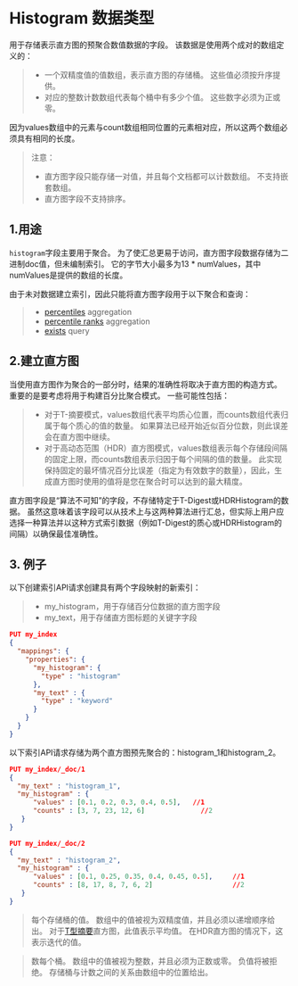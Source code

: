 # Histogram 数据类型

用于存储表示直方图的预聚合数值数据的字段。 该数据是使用两个成对的数组定义的：

> - 一个双精度值的值数组，表示直方图的存储桶。 这些值必须按升序提供。
> - 对应的整数计数数组代表每个桶中有多少个值。 这些数字必须为正或零。



因为values数组中的元素与count数组相同位置的元素相对应，所以这两个数组必须具有相同的长度。

> 注意：
>
> - 直方图字段只能存储一对值，并且每个文档都可以计数数组。 不支持嵌套数组。
> - 直方图字段不支持排序。



## 1.用途

`histogram`字段主要用于聚合。 为了使汇总更易于访问，直方图字段数据存储为二进制doc值，但未编制索引。 它的字节大小最多为13 * numValues，其中numValues是提供的数组的长度。

由于未对数据建立索引，因此只能将直方图字段用于以下聚合和查询：

> - [percentiles](https://www.elastic.co/guide/en/elasticsearch/reference/7.6/search-aggregations-metrics-percentile-aggregation.html) aggregation
> - [percentile ranks](https://www.elastic.co/guide/en/elasticsearch/reference/7.6/search-aggregations-metrics-percentile-rank-aggregation.html) aggregation
> - [exists](https://www.elastic.co/guide/en/elasticsearch/reference/7.6/query-dsl-exists-query.html) query



## 2.建立直方图

​		当使用直方图作为聚合的一部分时，结果的准确性将取决于直方图的构造方式。 重要的是要考虑将用于构建百分比聚合模式。 一些可能性包括：



> - 对于T-摘要模式，values数组代表平均质心位置，而counts数组代表归属于每个质心的值的数量。 如果算法已经开始近似百分位数，则此误差会在直方图中继续。
> - 对于高动态范围（HDR）直方图模式，values数组表示每个存储段间隔的固定上限，而counts数组表示归因于每个间隔的值的数量。 此实现保持固定的最坏情况百分比误差（指定为有效数字的数量），因此，生成直方图时使用的值将是您在聚合时可以达到的最大精度。



直方图字段是“算法不可知”的字段，不存储特定于T-Digest或HDRHistogram的数据。 虽然这意味着该字段可以从技术上与这两种算法进行汇总，但实际上用户应选择一种算法并以这种方式索引数据（例如T-Digest的质心或HDRHistogram的间隔）以确保最佳准确性。



## 3. 例子

以下创建索引API请求创建具有两个字段映射的新索引：

> - my_histogram，用于存储百分位数据的直方图字段
> - my_text，用于存储直方图标题的关键字字段

```json
PUT my_index
{
  "mappings": {
    "properties": {
      "my_histogram": {
        "type" : "histogram"
      },
      "my_text" : {
        "type" : "keyword"
      }
    }
  }
}
```

以下索引API请求存储为两个直方图预先聚合的：histogram_1和histogram_2。

```json
PUT my_index/_doc/1
{
  "my_text" : "histogram_1",
  "my_histogram" : {
      "values" : [0.1, 0.2, 0.3, 0.4, 0.5],   //1
      "counts" : [3, 7, 23, 12, 6] 				//2
   }
}

PUT my_index/_doc/2
{
  "my_text" : "histogram_2",
  "my_histogram" : {	
      "values" : [0.1, 0.25, 0.35, 0.4, 0.45, 0.5], 	//1
      "counts" : [8, 17, 8, 7, 6, 2] 					//2
   }
}
```



> 每个存储桶的值。 数组中的值被视为双精度值，并且必须以递增顺序给出。 对于[T型摘要](<https://www.elastic.co/guide/en/elasticsearch/reference/7.6/search-aggregations-metrics-percentile-aggregation.html#search-aggregations-metrics-percentile-aggregation-approximation>)直方图，此值表示平均值。 在HDR直方图的情况下，这表示迭代的值。

>  数每个桶。 数组中的值被视为整数，并且必须为正数或零。 负值将被拒绝。 存储桶与计数之间的关系由数组中的位置给出。

